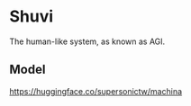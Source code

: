 # Shuvi

The human-like system, as known as AGI.

## Model

<https://huggingface.co/supersonictw/machina>
